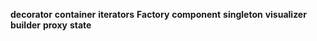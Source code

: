 **decorator**
**container**
**iterators**
**Factory**
**component**
**singleton**
**visualizer**
**builder**
**proxy**
**state**

